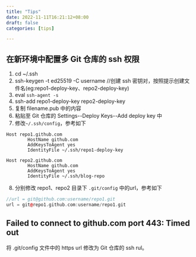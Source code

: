 ```yaml
---
title: "Tips"
date: 2022-11-11T16:21:12+08:00
draft: false
categories: [tips]

---
```


## 在新环境中配置多 Git 仓库的 ssh 权限

1. cd ~/.ssh
2. ssh-keygen -t ed25519  -C  username //创建 ssh 密钥对，按照提示创建文件名(eg:repo1-deploy-key、repo2-deploy-key)
3. eval `ssh-agent -s`
4. ssh-add repo1-deploy-key repo2-deploy-key
5. 复制 filename.pub 中的内容
6. 粘贴至 Git 仓库的 Settings--Deploy Keys--Add deploy key 中
7. 修改`~/.ssh/config`，参考如下

```
Host repo1.github.com
        HostName github.com
        AddKeysToAgent yes
        IdentityFile ~/.ssh/repo1-deploy-key

Host repo2.github.com
        HostName github.com
        AddKeysToAgent yes
        IdentityFile ~/.ssh/blog-repo
```

8. 分别修改 repo1、repo2 目录下 `.git/config` 中的url，参考如下

```c++
//url = git@github.com:username/repo1.git
url = git@repo1.github.com:username/repo1.git
```

<!--more-->

## Failed to connect to github.com port 443: Timed out

将 .git/config 文件中的 https url 修改为 Git 仓库的 ssh rul。
